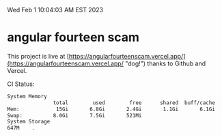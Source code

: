 Wed Feb  1 10:04:03 AM EST 2023

# angular fourteen scam


This project is live at [https://angularfourteenscam.vercel.app/](https://angularfourteenscam.vercel.app/ "dog!") thanks to Github and Vercel.

CI Status: 

```bash
System Memory
               total        used        free      shared  buff/cache   available
Mem:            15Gi       6.8Gi       2.4Gi       1.1Gi       6.1Gi       7.0Gi
Swap:          8.0Gi       7.5Gi       521Mi
System Storage
647M	.
```
